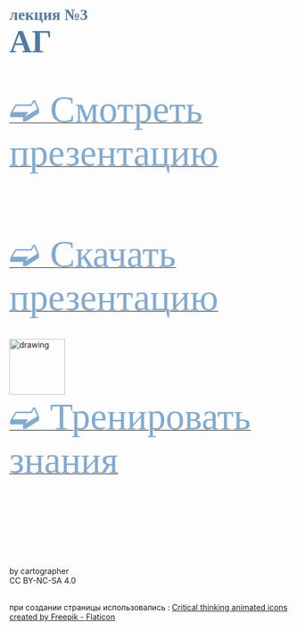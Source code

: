 # <span style="color: #507AA3; font-family: Corbel Light;">лекция №3 </span><br><span style="color: #507AA3; font-family: Corbel Light; font-size: 200%">АГ</span>
<br/>

[<span style="color: #81AAD1; font-family: Corbel Light;font-size:7vw">➫ Смотреть презентацию</span>](3_BP-1.md)
<br/>
<br/>
<br/>
<br/>
<br/>
<br/>
<br/>
[<span style="color: #81AAD1; font-family: Corbel Light;font-size: 7vw">➫ Скачать презентацию</span>](3_BP-2.md)
<br/>
<br/>
<br/>
<img src="./critical-thinking.gif" alt="drawing" width="100"/><br/>
[<span style="color: #81AAD1; font-family: Corbel Light;font-size: 7vw">➫ Тренировать знания</span>](3_BP-3.md) 
<br/>
<br/>
<br/>
<br/>
<br/>
<br/>
<br/>
<br/>
<br/>







<footer>           
by cartographer<br/> 
CC BY-NC-SA 4.0<br/><br/>

при создании страницы использовались :
<a href="https://www.flaticon.com/free-animated-icons/critical-thinking" title="critical thinking animated icons">Critical thinking animated icons created by Freepik - Flaticon</a>
</footer>




